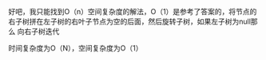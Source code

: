 好吧，我只能找到O（n）空间复杂度的解法，O（1）是参考了答案的，将节点的右子树拼在左子树的右叶子节点为空的后面，然后旋转子树，如果左子树为null那么
向右子树迭代

时间复杂度为O（N），空间复杂度为O（1）